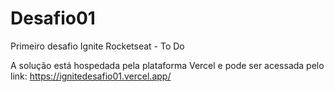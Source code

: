 # Desafio01
 Primeiro desafio Ignite Rocketseat - To Do

A solução está hospedada pela plataforma Vercel e pode ser acessada pelo link:
https://ignitedesafio01.vercel.app/
